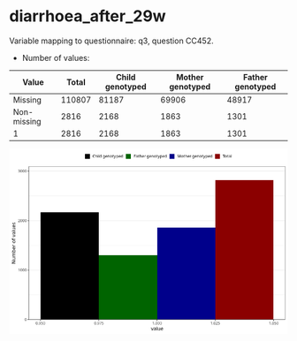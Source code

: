 # diarrhoea_after_29w
Variable mapping to questionnaire: q3, question CC452.
- Number of values:

| Value | Total | Child genotyped | Mother genotyped | Father genotyped |
| ----- | ----- | --------------- | ---------------- | ---------------- |
| Missing | 110807 | 81187 | 69906 | 48917 |
| Non-missing | 2816 | 2168 | 1863 | 1301 |
| 1 | 2816 | 2168 | 1863 | 1301 |



![](diarrhoea_after_29w_n.png)



